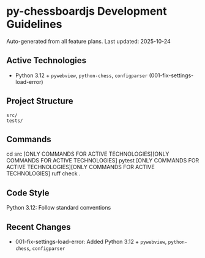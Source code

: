 # py-chessboardjs Development Guidelines

Auto-generated from all feature plans. Last updated: 2025-10-24

## Active Technologies

- Python 3.12 + `pywebview`, `python-chess`, `configparser` (001-fix-settings-load-error)

## Project Structure

```text
src/
tests/
```

## Commands

cd src [ONLY COMMANDS FOR ACTIVE TECHNOLOGIES][ONLY COMMANDS FOR ACTIVE TECHNOLOGIES] pytest [ONLY COMMANDS FOR ACTIVE TECHNOLOGIES][ONLY COMMANDS FOR ACTIVE TECHNOLOGIES] ruff check .

## Code Style

Python 3.12: Follow standard conventions

## Recent Changes

- 001-fix-settings-load-error: Added Python 3.12 + `pywebview`, `python-chess`, `configparser`

<!-- MANUAL ADDITIONS START -->
<!-- MANUAL ADDITIONS END -->
